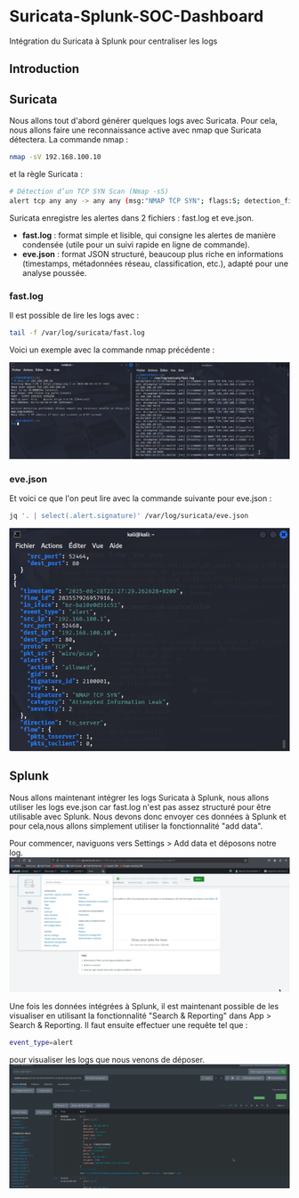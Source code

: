 # Suricata-Splunk-SOC-Dashboard
Intégration du Suricata à Splunk pour centraliser les logs

## Introduction

## Suricata
Nous allons tout d'abord générer quelques logs avec Suricata. Pour cela, nous allons faire une reconnaissance active avec nmap que Suricata détectera.
La commande nmap : 
```bash
nmap -sV 192.168.100.10
```
et la règle Suricata :
```bash
# Détection d’un TCP SYN Scan (Nmap -sS)
alert tcp any any -> any any (msg:"NMAP TCP SYN"; flags:S; detection_filter:track by_src, count 20, seconds 10; classtype:attempted-recon; sid:2100001; rev:1;)
```

Suricata enregistre les alertes dans 2 fichiers : fast.log et eve.json.

- **fast.log** : format simple et lisible, qui consigne les alertes de manière condensée (utile pour un suivi rapide en ligne de commande).  
- **eve.json** : format JSON structuré, beaucoup plus riche en informations (timestamps, métadonnées réseau, classification, etc.), adapté pour une analyse poussée.

### fast.log

Il est possible de lire les logs avec :
```bash
tail -f /var/log/suricata/fast.log
```
Voici un exemple avec la commande nmap précédente : 

![](assets/nmap_fastlog.png)

### eve.json
Et voici ce que l'on peut lire avec la commande suivante pour eve.json :

```bash
jq '. | select(.alert.signature)' /var/log/suricata/eve.json
```
![](assets/read_evejson.png)


## Splunk

Nous allons maintenant intégrer les logs Suricata à Splunk, nous allons utiliser les logs eve.json car fast.log n'est pas assez structuré pour être utilisable avec Splunk. Nous devons donc envoyer ces données à Splunk et pour cela,nous allons simplement utiliser la fonctionnalité "add data".

Pour commencer, naviguons vers Settings > Add data et déposons notre log.
![](assets/add_data.png)

Une fois les données intégrées à Splunk, il est maintenant possible de les visualiser en utilisant la fonctionnalité "Search & Reporting" dans App > Search & Reporting. Il faut ensuite effectuer une requête tel que : 
```bash
event_type=alert
```
pour visualiser les logs que nous venons de déposer.
![](assets/search_log.png)

